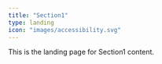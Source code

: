 ```yaml
---
title: "Section1"
type: landing
icon: "images/accessibility.svg"
---
```


This is the landing page for Section1 content.

